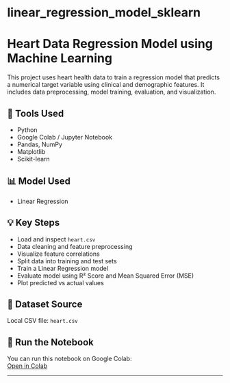 # linear_regression_model_sklearn
# Heart Data Regression Model using Machine Learning

This project uses heart health data to train a regression model that predicts a numerical target variable using clinical and demographic features. It includes data preprocessing, model training, evaluation, and visualization.

## 🔧 Tools Used
- Python
- Google Colab / Jupyter Notebook
- Pandas, NumPy
- Matplotlib
- Scikit-learn

## 📊 Model Used
- Linear Regression

## 💡 Key Steps
- Load and inspect `heart.csv`
- Data cleaning and feature preprocessing
- Visualize feature correlations
- Split data into training and test sets
- Train a Linear Regression model
- Evaluate model using R² Score and Mean Squared Error (MSE)
- Plot predicted vs actual values

## 📁 Dataset Source
Local CSV file: `heart.csv`  

## 📎 Run the Notebook
You can run this notebook on Google Colab:  
[Open in Colab](https://colab.research.google.com/drive/1aDRQujqSsKNr1-JVF2KEEwM4leNYrqsD?usp=sharing)

---

